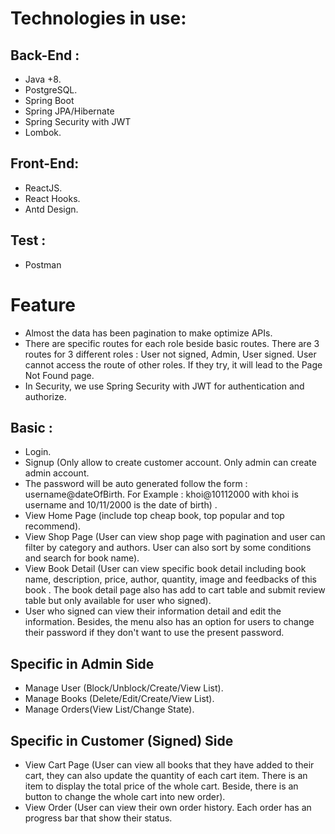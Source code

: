 # Technologies in use:


## Back-End : 
- Java +8.
- PostgreSQL.
- Spring Boot
- Spring JPA/Hibernate
- Spring Security with JWT
- Lombok.
## Front-End:
- ReactJS.
- React Hooks.
- Antd Design.
## Test : 
- Postman



# Feature
- Almost the data has been pagination to make optimize APIs.
- There are specific routes for each role beside basic routes. There are 3 routes for 3 different roles : User not signed, Admin, User signed.
User cannot access the route of other roles. If they try, it will lead to the Page Not Found page.
- In Security, we use Spring Security with JWT for authentication and authorize. 
## Basic :
- Login.
- Signup (Only allow to create customer account. Only admin can create admin account. 
- The password will be auto generated follow the form : username@dateOfBirth. For Example : khoi@10112000 with khoi is username and 10/11/2000 is the date of birth) .
- View Home Page (include top cheap book, top popular and top recommend).
- View Shop Page (User can view shop page with pagination and user can filter by category and authors. User can also sort by some conditions and search for book name).
- View Book Detail (User can view specific book detail including book name, description, price, author, quantity, image and feedbacks of this book
. The book detail page also has add to cart table and submit review table but only available for user who signed).
- User who signed can view their information detail and edit the information. Besides, the menu also has an option for users to change their password if they don't want to use the present password.

## Specific in Admin Side

- Manage User (Block/Unblock/Create/View List).
- Manage Books (Delete/Edit/Create/View List).
- Manage Orders(View List/Change State).

## Specific in Customer (Signed) Side

- View Cart Page (User can view all books that they have added to their cart, they can also update the quantity of each cart item. 
There is an item to display the total price of the whole cart. Beside, there is an button to change the whole cart into new order).
- View Order (User can view their own order history. Each order has an progress bar that show their status. 

